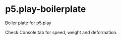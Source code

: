 # p5.play-boilerplate
Boiler plate for p5.play

Check Console tab for speed, weight and deformation.